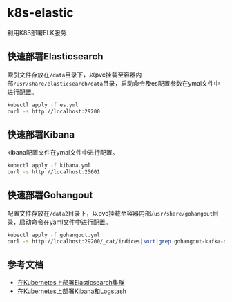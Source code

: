 # k8s-elastic
利用K8S部署ELK服务

## 快速部署Elasticsearch

索引文件存放在`/data`目录下，以pvc挂载至容器内部`/usr/share/elasticsearch/data`目录，启动命令及es配置参数在ymal文件中进行配置。

```bash
kubectl apply -f es.yml
curl -s http://localhost:29200
```

## 快速部署Kibana

kibana配置文件在ymal文件中进行配置。

```bash
kubectl apply -f kibana.yml
curl -s http://localhost:25601
```

## 快速部署Gohangout

配置文件存放在`/data2`目录下，以pvc挂载至容器内部`/usr/share/gohangout`目录，启动命令在yaml文件中进行配置。

```bash
kubectl apply -f gohangout.yml
curl -s http://localhost:29200/_cat/indices|sort|grep gohangout-kafka-dnsmasq-2019-05-08
```

## 参考文档

- [在Kubernetes上部署Elasticsearch集群](https://blog.csdn.net/chenleiking/article/details/79453460)
- [在Kubernetes上部署Kibana和Logstash](https://blog.csdn.net/chenleiking/article/details/79466158)
